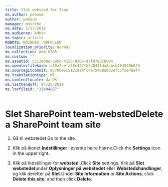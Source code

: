 ```yaml
---
title: Slet websted for Team
ms.author: pebaum
author: pebaum
manager: mnirkhe
ms.date: 5/17/2018
ms.audience: Admin
ms.topic: article
ROBOTS: NOINDEX, NOFOLLOW
localization_priority: Normal
ms.collection: Adm_O365
ms.custom: ''
ms.assetid: 5213e00e-c856-4155-8364-d7f97e3cb094
ms.openlocfilehash: e10a7cefa28c437fb7d041fda8cbcb164940b0f9
ms.sourcegitcommit: 9d78905c512192ffc4675468abd2efc5f2e4baf4
ms.translationtype: MT
ms.contentlocale: da-DK
ms.lasthandoff: 04/23/2019
ms.locfileid: "32404887"
---
```

# <a name="delete-a-sharepoint-team-site"></a><span data-ttu-id="452ee-102">Slet SharePoint team-websted</span><span class="sxs-lookup"><span data-stu-id="452ee-102">Delete a SharePoint team site</span></span>

1. <span data-ttu-id="452ee-103">Gå til webstedet.</span><span class="sxs-lookup"><span data-stu-id="452ee-103">Go to the site.</span></span>
    
2. <span data-ttu-id="452ee-104">Klik på ikonet **Indstillinger** i øverste højre hjørne.</span><span class="sxs-lookup"><span data-stu-id="452ee-104">Click the **Settings** icon in the upper right.</span></span> 
    
3. <span data-ttu-id="452ee-105">Klik på Indstillinger for **websted** .</span><span class="sxs-lookup"><span data-stu-id="452ee-105">Click **Site** settings.</span></span> <span data-ttu-id="452ee-106">Klik på **Slet webstedet**under **Oplysninger på webstedet** eller **Webstedshandlinger**, og klik derefter på **Slet**.</span><span class="sxs-lookup"><span data-stu-id="452ee-106">Under **Site Information** or **Site Actions**, click **Delete this site**, and then click **Delete**.</span></span>
    


